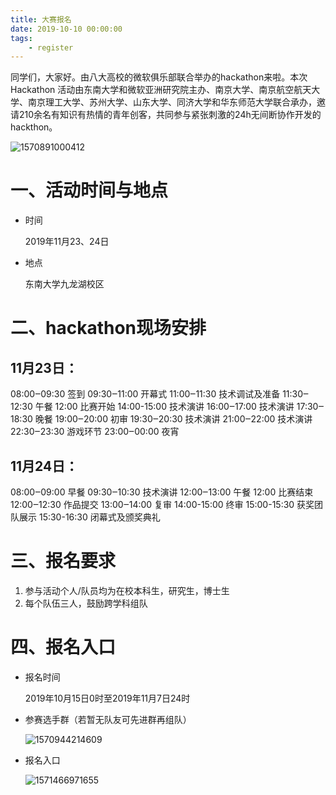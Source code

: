 ```yaml
---
title: 大赛报名
date: 2019-10-10 00:00:00
tags:
	- register
---
```

同学们，大家好。由八大高校的微软俱乐部联合举办的hackathon来啦。本次 Hackathon 活动由东南大学和微软亚洲研究院主办、南京大学、南京航空航天大学、南京理工大学、苏州大学、山东大学、同济大学和华东师范大学联合承办，邀请210余名有知识有热情的青年创客，共同参与紧张刺激的24h无间断协作开发的hackthon。

![1570891000412](/register/1570891000412.png)

# 一、活动时间与地点

- 时间

  2019年11月23、24日

- 地点

  东南大学九龙湖校区

# 二、hackathon现场安排

## 11月23日：

08:00‒09:30 签到
09:30‒11:00 开幕式
11:00‒11:30 技术调试及准备
11:30‒12:30 午餐
12:00 比赛开始
14:00-15:00 技术演讲
16:00‒17:00 技术演讲
17:30‒18:30 晚餐
19:00‒20:00 初审
19:30‒20:30 技术演讲
21:00‒22:00 技术演讲
22:30‒23:30 游戏环节
23:00‒00:00 夜宵

## 11月24日：

08:00‒09:00 早餐
09:30‒10:30 技术演讲
12:00‒13:00 午餐
12:00 比赛结束
12:00‒12:30 作品提交
13:00‒14:00 复审
14:00-15:00 终审
15:00-15:30 获奖团队展示
15:30-16:30 闭幕式及颁奖典礼

# 三、报名要求

1. 参与活动个人/队员均为在校本科生，研究生，博士生
2. 每个队伍三人，鼓励跨学科组队

# 四、报名入口

* 报名时间

  2019年10月15日0时至2019年11月7日24时

* 参赛选手群（若暂无队友可先进群再组队）

  ![1570944214609](/register/1570944214609.png)
  
* 报名入口

  ![1571466971655](/register/1571466971655.png)